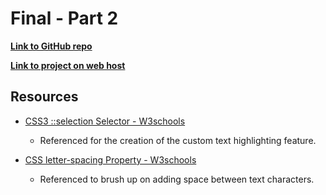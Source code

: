 
# Final - Part 2

**[Link to GitHub repo](https://github.com/jaenlle/project_final2_aenlle_julio)**

**[Link to project on web host](http://www.julioaenlle.net/project_final2_aenlle_julio/)**



## Resources

* [CSS3 ::selection Selector - W3schools](http://www.w3schools.com/cssref/sel_selection.asp)
	* Referenced for the creation of the custom text highlighting feature.

* [CSS letter-spacing Property - W3schools](http://www.w3schools.com/cssref/pr_text_letter-spacing.asp)
	* Referenced to brush up on adding space between text characters.